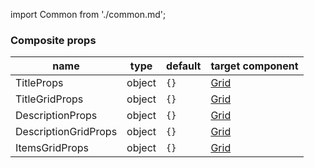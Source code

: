 import Common from './common.md';

<Common />

### Composite props
|name|type|default|target component|
|----|----|-------|----------------|
|TitleProps|object|`{}`|[Grid](https://material-ui.com/api/typography/)|
|TitleGridProps|object|`{}`|[Grid](https://material-ui.com/api/grid/)|
|DescriptionProps|object|`{}`|[Grid](https://material-ui.com/api/typography/)|
|DescriptionGridProps|object|`{}`|[Grid](https://material-ui.com/api/grid/)|
|ItemsGridProps|object|`{}`|[Grid](https://material-ui.com/api/grid/)|
